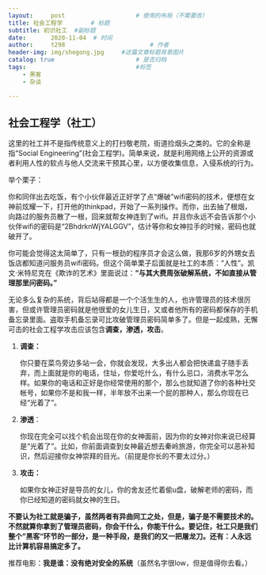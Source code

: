 ```yaml
---
layout:     post   				    # 使用的布局（不需要改）
title: 社会工程学		# 标题 
subtitle: 初识社工  #副标题
date:       2020-11-04	# 时间
author:     t298						# 作者
header-img: img/shegong.jpg 	#这篇文章标题背景图片
catalog: true 						# 是否归档
tags:								#标签
    - 黑客
    - 杂谈

---
```


## 社会工程学（社工）

这里的社工并不是指传统意义上的打扫敬老院，街道捡烟头之类的。它的全称是指“Social Engineering”(社会工程学)。简单来说，就是利用网络上公开的资源或者利用人性的软点与他人交流来干预其心里，以方便收集信息，入侵系统的行为。

举个栗子：

​	你和同伴出去吃饭，有个小伙伴最近正好学了点“爆破”wifi密码的技术，便想在女神前炫耀一下，打开他的thinkpad，开始了一系列操作。而你，出去抽了根烟，向路过的服务员散了一根，回来就帮女神连到了wifi。并且你永远不会告诉那个小伙伴wifi的密码是“2BhdrknWjYALGGV”，估计等你和女神拉手的时候，密码也就破开了。

你可能会觉得这太简单了，只有一根劲的程序员才会这么做，我那6岁的外甥女去饭店都知道问服务员wifi密码。但这个简单栗子后面就是社工的本质：“人性”。凯文·米特尼克在《欺诈的艺术》里面说过：**“与其大费周张破解系统，不如直接从管理那里问密码。”**



无论多么复杂的系统，背后站得都是一个个活生生的人，也许管理员的技术很厉害，但或许管理员密码就是他很爱的女儿生日，又或者他所有的密码都保存的手机备忘录里面。盗取手机备忘录可比攻破管理员密码简单多了。但是一起成熟，无懈可击的社会工程学攻击应该包含**调查，渗透，攻击**。

1. **调查：**

   你只要在菜鸟旁边多站一会，你就会发现，大多出人都会把快递盒子随手丢弃，而上面就是你的电话，住址，你爱吃什么，有什么忌口，消费水平怎么样。如果你的电话和正好是你经常使用的那个，那么也就知道了你的各种社交帐号，如果你不是和我一样，半年放不出来一个屁的那种人，那么你现在已经“光着了”。

2. **渗透**：

   你现在完全可以找个机会出现在你的女神面前，因为你的女神对你来说已经算是“光着了”。比如，你前面调查到女神最近想去秦岭旅游，你完全可以恶补知识，然后迎接你女神崇拜的目光。（前提是你长的不要太过分。）

3. **攻击：**

   如果你女神正好是导员的女儿，你的舍友还忙着偷u盘，破解老师的密码，而你已经知道的密码就女神的生日。

**不要认为社工就是骗子，虽然两者有异曲同工之处，但是，骗子是不需要技术的。不然就算你拿到了管理员密码，你会干什么，你能干什么。要记住，社工只是我们整个”黑客“环节的一部分，是一种手段，是我们的又一把屠龙刀。还有：人永远比计算机容易搞定多了。**

推荐电影：**我是谁：没有绝对安全的系统**（虽然名字很low，但是值得你去看。）
